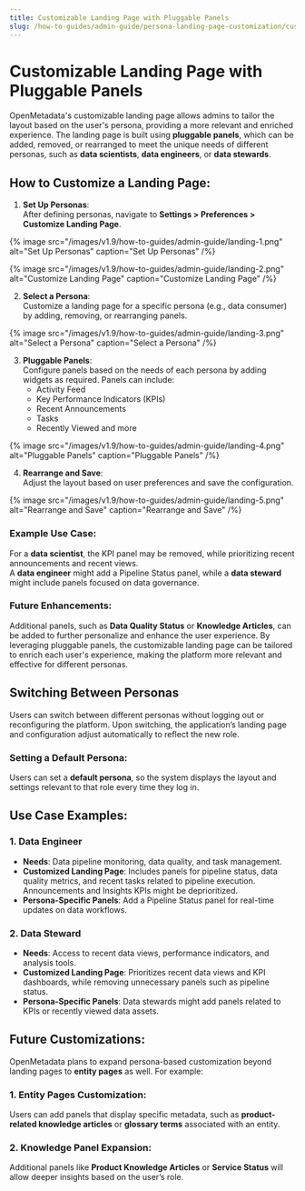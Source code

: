 ```yaml
---
title: Customizable Landing Page with Pluggable Panels
slug: /how-to-guides/admin-guide/persona-landing-page-customization/customizable-landing-page
---
```


# Customizable Landing Page with Pluggable Panels

OpenMetadata's customizable landing page allows admins to tailor the layout based on the user's persona, providing a more relevant and enriched experience. The landing page is built using **pluggable panels**, which can be added, removed, or rearranged to meet the unique needs of different personas, such as **data scientists**, **data engineers**, or **data stewards**.

## How to Customize a Landing Page:

1. **Set Up Personas**:  
   After defining personas, navigate to **Settings > Preferences > Customize Landing Page**.

{% image
src="/images/v1.9/how-to-guides/admin-guide/landing-1.png"
alt="Set Up Personas"
caption="Set Up Personas"
/%}

{% image
src="/images/v1.9/how-to-guides/admin-guide/landing-2.png"
alt="Customize Landing Page"
caption="Customize Landing Page"
/%}

2. **Select a Persona**:  
   Customize a landing page for a specific persona (e.g., data consumer) by adding, removing, or rearranging panels.

{% image
src="/images/v1.9/how-to-guides/admin-guide/landing-3.png"
alt="Select a Persona"
caption="Select a Persona"
/%}

3. **Pluggable Panels**:  
   Configure panels based on the needs of each persona by adding widgets as required. Panels can include:
   - Activity Feed
   - Key Performance Indicators (KPIs)
   - Recent Announcements
   - Tasks
   - Recently Viewed and more

{% image
src="/images/v1.9/how-to-guides/admin-guide/landing-4.png"
alt="Pluggable Panels"
caption="Pluggable Panels"
/%}

4. **Rearrange and Save**:  
   Adjust the layout based on user preferences and save the configuration.

{% image
src="/images/v1.9/how-to-guides/admin-guide/landing-5.png"
alt="Rearrange and Save"
caption="Rearrange and Save"
/%}

### Example Use Case:

For a **data scientist**, the KPI panel may be removed, while prioritizing recent announcements and recent views.  
A **data engineer** might add a Pipeline Status panel, while a **data steward** might include panels focused on data governance.

### Future Enhancements:
Additional panels, such as **Data Quality Status** or **Knowledge Articles**, can be added to further personalize and enhance the user experience. By leveraging pluggable panels, the customizable landing page can be tailored to enrich each user's experience, making the platform more relevant and effective for different personas.

## Switching Between Personas

Users can switch between different personas without logging out or reconfiguring the platform. Upon switching, the application’s landing page and configuration adjust automatically to reflect the new role.

### Setting a Default Persona:
Users can set a **default persona**, so the system displays the layout and settings relevant to that role every time they log in.

## Use Case Examples:

### 1. Data Engineer
- **Needs**: Data pipeline monitoring, data quality, and task management.
- **Customized Landing Page**: Includes panels for pipeline status, data quality metrics, and recent tasks related to pipeline execution. Announcements and Insights KPIs might be deprioritized.
- **Persona-Specific Panels**: Add a Pipeline Status panel for real-time updates on data workflows.

### 2. Data Steward
- **Needs**: Access to recent data views, performance indicators, and analysis tools.
- **Customized Landing Page**: Prioritizes recent data views and KPI dashboards, while removing unnecessary panels such as pipeline status.
- **Persona-Specific Panels**: Data stewards might add panels related to KPIs or recently viewed data assets.

## Future Customizations:

OpenMetadata plans to expand persona-based customization beyond landing pages to **entity pages** as well. For example:

### 1. Entity Pages Customization:
Users can add panels that display specific metadata, such as **product-related knowledge articles** or **glossary terms** associated with an entity.

### 2. Knowledge Panel Expansion:
Additional panels like **Product Knowledge Articles** or **Service Status** will allow deeper insights based on the user’s role.
